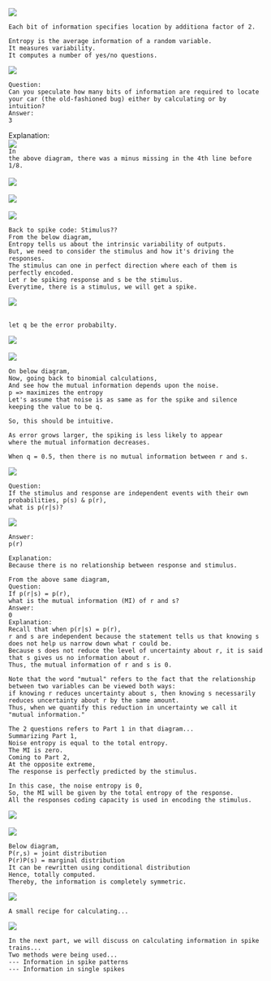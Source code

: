 ![](http://geekresearchlab.net/coursera/neuro/n-1.jpg)
```
Each bit of information specifies location by additiona factor of 2.
```
```
Entropy is the average information of a random variable.
It measures variability.
It computes a number of yes/no questions.
```
![](http://geekresearchlab.net/coursera/neuro/n-2.jpg)
```
Question:
Can you speculate how many bits of information are required to locate your car (the old-fashioned bug) either by calculating or by intuition?
Answer:
3
```
Explanation: <br>
![](http://geekresearchlab.net/coursera/neuro/n-3.jpg)
<br>
<code>In the above diagram, there was a minus missing in the 4th line before 1/8.</code>
<br>
<br>
![](http://geekresearchlab.net/coursera/neuro/n-4.jpg)<br><br>
![](http://geekresearchlab.net/coursera/neuro/n-5.jpg)<br><br>
![](http://geekresearchlab.net/coursera/neuro/n-6.jpg) 
```
Back to spike code: Stimulus??
From the below diagram,
Entropy tells us about the intrinsic variability of outputs.
But, we need to consider the stimulus and how it's driving the responses.
The stimulus can one in perfect direction where each of them is perfectly encoded.
Let r be spiking response and s be the stimulus.
Everytime, there is a stimulus, we will get a spike.
```
![](http://geekresearchlab.net/coursera/neuro/n-7.jpg)<br><br>
```
let q be the error probabilty.
```
![](http://geekresearchlab.net/coursera/neuro/n-8.jpg)
<br><br>
![](http://geekresearchlab.net/coursera/neuro/n-9.jpg)
```
On below diagram,
Now, going back to binomial calculations,
And see how the mutual information depends upon the noise.
p => maximizes the entropy
Let's assume that noise is as same as for the spike and silence keeping the value to be q.

So, this should be intuitive.

As error grows larger, the spiking is less likely to appear 
where the mutual information decreases.

When q = 0.5, then there is no mutual information between r and s.
```
![](http://geekresearchlab.net/coursera/neuro/n-10.jpg)
```
Question:
If the stimulus and response are independent events with their own probabilities, p(s) & p(r), 
what is p(r|s)?
```
![](http://geekresearchlab.net/coursera/neuro/n-11.jpg)
```
Answer:
p(r)

Explanation:
Because there is no relationship between response and stimulus.
```
```
From the above same diagram,
Question:
If p(r|s) = p(r), 
what is the mutual information (MI) of r and s?
Answer:
0
Explanation:
Recall that when p(r|s) = p(r), 
r and s are independent because the statement tells us that knowing s does not help us narrow down what r could be. 
Because s does not reduce the level of uncertainty about r, it is said that s gives us no information about r. 
Thus, the mutual information of r and s is 0. 

Note that the word "mutual" refers to the fact that the relationship between two variables can be viewed both ways: 
if knowing r reduces uncertainty about s, then knowing s necessarily reduces uncertainty about r by the same amount. 
Thus, when we quantify this reduction in uncertainty we call it "mutual information."
```
```
The 2 questions refers to Part 1 in that diagram...
Summarizing Part 1,
Noise entropy is equal to the total entropy.
The MI is zero.
Coming to Part 2,
At the opposite extreme,
The response is perfectly predicted by the stimulus.

In this case, the noise entropy is 0,
So, the MI will be given by the total entropy of the response.
All the responses coding capacity is used in encoding the stimulus.
```
![](http://geekresearchlab.net/coursera/neuro/n-12.jpg)
<br><br>
![](http://geekresearchlab.net/coursera/neuro/n-13.jpg)
```
Below diagram,
P(r,s) = joint distribution
P(r)P(s) = marginal distribution
It can be rewritten using conditional distribution
Hence, totally computed.
Thereby, the information is completely symmetric.
```
![](http://geekresearchlab.net/coursera/neuro/n-14.jpg)
```
A small recipe for calculating...
```
![](http://geekresearchlab.net/coursera/neuro/n-15.jpg)
```
In the next part, we will discuss on calculating information in spike trains...
Two methods were being used...
--- Information in spike patterns
--- Information in single spikes
```
